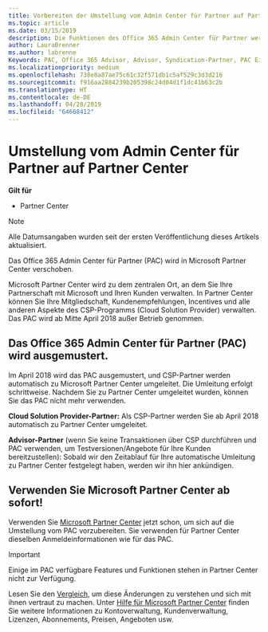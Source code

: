 ```yaml
---
title: Vorbereiten der Umstellung vom Admin Center für Partner auf Partner Center | Partner Center
ms.topic: article
ms.date: 03/15/2019
description: Die Funktionen des Office 365 Admin Center für Partner werden in Partner Center verschoben.
author: LauraBrenner
ms.author: labrenne
Keywords: PAC, Office 365 Advisor, Advisor, Syndication-Partner, PAC Einstellen, PAC Ausmusterung
ms.localizationpriority: medium
ms.openlocfilehash: 738e8a87ae75c61c32f571db1c5af529c3d3d216
ms.sourcegitcommit: f916aa2884239b205398c24d04d1f1dc41b63c2b
ms.translationtype: HT
ms.contentlocale: de-DE
ms.lasthandoff: 04/28/2019
ms.locfileid: "64668412"
---
```

# <a name="partner-admin-center-is-moving-to-the-partner-center"></a>Umstellung vom Admin Center für Partner auf Partner Center

**Gilt für**

-  Partner Center

> [!NOTE]  
>  Alle Datumsangaben wurden seit der ersten Veröffentlichung dieses Artikels aktualisiert.

Das Office 365 Admin Center für Partner (PAC) wird in Microsoft Partner Center verschoben.

Microsoft Partner Center wird zu dem zentralen Ort, an dem Sie Ihre Partnerschaft mit Microsoft und Ihren Kunden verwalten. In Partner Center können Sie Ihre Mitgliedschaft, Kundenempfehlungen, Incentives und alle anderen Aspekte des CSP-Programms (Cloud Solution Provider) verwalten. Das PAC wird ab Mitte April 2018 außer Betrieb genommen.

## <a name="the-office-365-partner-admin-center-pac-will-be-retired"></a>Das Office 365 Admin Center für Partner (PAC) wird ausgemustert.

Im April 2018 wird das PAC ausgemustert, und CSP-Partner werden automatisch zu Microsoft Partner Center umgeleitet. Die Umleitung erfolgt schrittweise. Nachdem Sie zu Partner Center umgeleitet wurden, können Sie das PAC nicht mehr verwenden. 

**Cloud Solution Provider-Partner:** Als CSP-Partner werden Sie ab April 2018 automatisch zu Partner Center umgeleitet. 

**Advisor-Partner** (wenn Sie keine Transaktionen über CSP durchführen und PAC verwenden, um Testversionen/Angebote für Ihre Kunden bereitzustellen): Sobald wir den Zeitablauf für Ihre automatische Umleitung zu Partner Center festgelegt haben, werden wir ihn hier ankündigen. 


## <a name="start-using-the-microsoft-partner-center-now"></a>Verwenden Sie Microsoft Partner Center ab sofort!

Verwenden Sie [Microsoft Partner Center](https://partnercenter.microsoft.com/) jetzt schon, um sich auf die Umstellung vom PAC vorzubereiten.  Sie verwenden für Partner Center dieselben Anmeldeinformationen wie für das PAC. 

> [!IMPORTANT]  
> Einige im PAC verfügbare Features und Funktionen stehen in Partner Center nicht zur Verfügung.

 Lesen Sie den [Vergleich](moving-from-pac-to-pc.md), um diese Änderungen zu verstehen und sich mit ihnen vertraut zu machen.  Unter [Hilfe für Microsoft Partner Center](https://partnercenter.microsoft.com/partner/help) finden Sie weitere Informationen zu Kontoverwaltung, Kundenverwaltung, Lizenzen, Abonnements, Preisen, Angeboten usw.

 